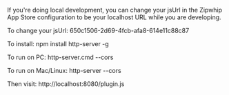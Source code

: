 If you're doing local development, you can change your jsUrl in the
Zipwhip App Store configuration to be your localhost URL while
you are developing.

To change your jsUrl:
650c1506-2d69-4fcb-afa8-614e11c88c87

To install:
npm install http-server -g

To run on PC:
http-server.cmd --cors

To run on Mac/Linux:
http-server --cors

Then visit:
http://localhost:8080/plugin.js
